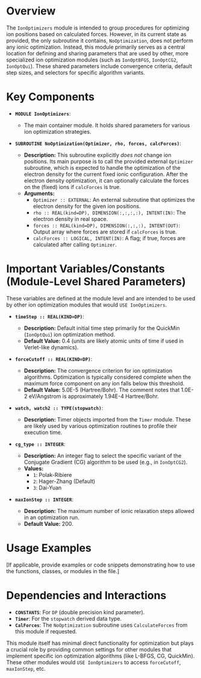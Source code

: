 # Overview

The `IonOptimizers` module is intended to group procedures for optimizing ion positions based on calculated forces. However, in its current state as provided, the only subroutine it contains, `NoOptimization`, does not perform any ionic optimization. Instead, this module primarily serves as a central location for defining and sharing parameters that are used by other, more specialized ion optimization modules (such as `IonOptBFGS`, `IonOptCG2`, `IonOptQui`). These shared parameters include convergence criteria, default step sizes, and selectors for specific algorithm variants.

# Key Components

- **`MODULE IonOptimizers`**:
  - The main container module. It holds shared parameters for various ion optimization strategies.

- **`SUBROUTINE NoOptimization(Optimizer, rho, forces, calcForces)`**:
  - **Description:** This subroutine explicitly *does not* change ion positions. Its main purpose is to call the provided external `Optimizer` subroutine, which is expected to handle the optimization of the electron density for the current fixed ionic configuration. After the electron density optimization, it can optionally calculate the forces on the (fixed) ions if `calcForces` is true.
  - **Arguments:**
    - `Optimizer :: EXTERNAL`: An external subroutine that optimizes the electron density for the given ion positions.
    - `rho :: REAL(kind=DP), DIMENSION(:,:,:,:), INTENT(IN)`: The electron density in real space.
    - `forces :: REAL(kind=DP), DIMENSION(:,:,:), INTENT(OUT)`: Output array where forces are stored if `calcForces` is true.
    - `calcForces :: LOGICAL, INTENT(IN)`: A flag; if true, forces are calculated after calling `Optimizer`.

# Important Variables/Constants (Module-Level Shared Parameters)

These variables are defined at the module level and are intended to be used by other ion optimization modules that would `USE IonOptimizers`.

- **`timeStep :: REAL(KIND=DP)`**:
  - **Description:** Default initial time step primarily for the QuickMin (`IonOptQui`) ion optimization method.
  - **Default Value:** 0.4 (units are likely atomic units of time if used in Verlet-like dynamics).

- **`forceCutoff :: REAL(KIND=DP)`**:
  - **Description:** The convergence criterion for ion optimization algorithms. Optimization is typically considered complete when the maximum force component on any ion falls below this threshold.
  - **Default Value:** 5.0E-5 (Hartree/Bohr). The comment notes that 1.0E-2 eV/Angstrom is approximately 1.94E-4 Hartree/Bohr.

- **`watch, watch2 :: TYPE(stopwatch)`**:
  - **Description:** Timer objects imported from the `Timer` module. These are likely used by various optimization routines to profile their execution time.

- **`cg_type :: INTEGER`**:
  - **Description:** An integer flag to select the specific variant of the Conjugate Gradient (CG) algorithm to be used (e.g., in `IonOptCG2`).
  - **Values:**
    - `1`: Polak-Ribiere
    - `2`: Hager-Zhang (Default)
    - `3`: Dai-Yuan

- **`maxIonStep :: INTEGER`**:
  - **Description:** The maximum number of ionic relaxation steps allowed in an optimization run.
  - **Default Value:** 200.

# Usage Examples

[If applicable, provide examples or code snippets demonstrating how to use the functions, classes, or modules in the file.]

# Dependencies and Interactions

- **`CONSTANTS`**: For `DP` (double precision kind parameter).
- **`Timer`**: For the `stopwatch` derived data type.
- **`CalForces`**: The `NoOptimization` subroutine uses `CalculateForces` from this module if requested.

This module itself has minimal direct functionality for optimization but plays a crucial role by providing common settings for other modules that implement specific ion optimization algorithms (like L-BFGS, CG, QuickMin). These other modules would `USE IonOptimizers` to access `forceCutoff`, `maxIonStep`, etc.
